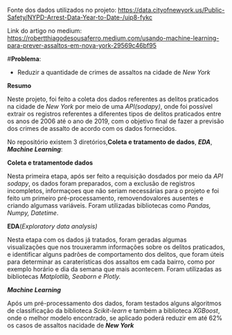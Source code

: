Fonte dos dados utilizados no projeto: https://data.cityofnewyork.us/Public-Safety/NYPD-Arrest-Data-Year-to-Date-/uip8-fykc

Link do artigo no medium: https://robertthiagodesousaferro.medium.com/usando-machine-learning-para-prever-assaltos-em-nova-york-29569c46bf95

#**Problema**:
 - Reduzir a quantidade de crimes de assaltos na cidade de *New York*



**Resumo**

Neste projeto, foi feito a coleta dos dados referentes as delitos praticados na cidade de *New York* por meio de uma  *API(sodapy)*, onde foi possível extrair os registros referentes a diferentes tipos de delitos praticados entre os anos de 2006 até o ano de 2019, com o objetivo final de fazer a previsão dos crimes de assalto de acordo com os dados fornecidos. 

No repositório existem 3 diretórios,**Coleta e tratamento de dados**, ***EDA***, ***Machine Learning***:

**Coleta e tratamentode dados**

Nesta primeira etapa, após ser feito a requisição dosdados por meio da *API sodapy*, os dados foram preparados, com a exclusão de registros incompletos, informaçoes que não seriam necessárias para o projeto e foi feito um primeiro pré-processamento, removendovalores ausentes e criando algumass variáveis.
Foram utilizadas bibliotecas como *Pandas, Numpy, Datetime*.

**EDA**(*Exploratory data analysis)*

Nesta etapa com os dados já tratados, foram geradas algumas visualizações que nos trouxeramm informações sobre os delitos praticados, e identificar alguns padrões de comportamento dos delitos, que foram úteis para determinar as caraterísticas dos assaltos em cada bairro, como por exemplo horário e dia da semana que mais acontecem.
Foram utilizadas as bibliotecas *Matplotlib, Seaborn e Plotly.*

***Machine Learning***

Após um pré-processamento dos dados, foram testados alguns algoritmos de classificação da biblioteca *Scikit-learn* e também a biblioteca *XGBoost*, onde o melhor modelo encontrado, se aplicado poderá reduzir em até 62% os casos de assaltos nacidade de ***New York***

